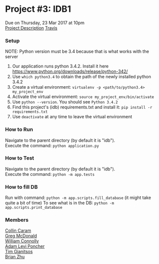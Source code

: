 # Project #3: IDB1
Due on Thursday, 23 Mar 2017 at 10pm  
[Project Description](http://www.cs.utexas.edu/users/downing/cs373/projects/IDB1.html)
[Travis](https://travis-ci.org/collinc777/idb/builds)  

### Setup
NOTE: Python version must be 3.4 because that is what works with the server  

1. Our application runs python 3.4.2. Install it here https://www.python.org/downloads/release/python-342/
2. Use ```which python3.4``` to obtain the path of the newly installed python 3.4.2
3. Create a virtual environment: ```virtualenv -p <path/to/python3.4> my_project_env```  
4. Activate the virtual environment: ```source my_project_env/bin/activate```
5. Use ```python --version```. You should see ```Python 3.4.2```
6. Find this project's (idb) requirements.txt and install it: ```pip install -r requirements.txt```
7. Use ```deactivate``` at any time to leave the virtual environment

### How to Run
Navigate to the parent directory (by default it is "idb").  
Execute the command: ```python application.py```
  
### How to Test
Navigate to the parent directory (by default it is "idb").  
Execute the command: ```python -m app.tests```

### How to fill DB
Run with command: ```python -m app.scripts.fill_database``` (it might take quite a bit of time)
To see what is in the DB: ```python -m app.scripts.print_database```

### Members
[Collin Caram](https://github.com/collinc777)  
[Greg McDonald](https://github.com/gregorymcdonald)  
[William Connolly](https://github.com/ibly31ut)  
[Adam Levi Poncher](http://github.com/alp3246)  
[Tim Gianitsos](https://github.com/timgianitsos)  
[Brian Zhu](https://github.com/BrianZhu1)  
